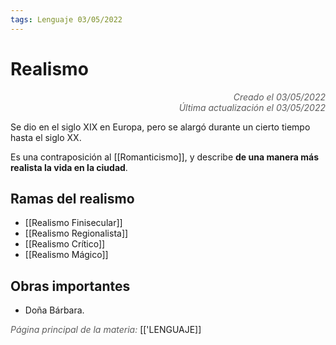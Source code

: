```yaml
---
tags: Lenguaje 03/05/2022
---
```


# Realismo
<div style="text-align: right; opacity: 0.7; font-style: italic;">Creado el 03/05/2022</div>
<div style="text-align: right; opacity: 0.7; font-style: italic;">Última actualización el 03/05/2022</div>

Se dio en el siglo XIX en Europa, pero se alargó durante un cierto tiempo hasta el siglo XX. 

Es una contraposición al [[Romanticismo]], y describe **de una manera más realista la vida en la ciudad**.

## Ramas del realismo

- [[Realismo Finisecular]]
- [[Realismo Regionalista]]
- [[Realismo Crítico]]
- [[Realismo Mágico]]

## Obras importantes

- Doña Bárbara.

<span style="opacity: 0.7; font-style: italic;">Página principal de la materia:</span> [['LENGUAJE]]
